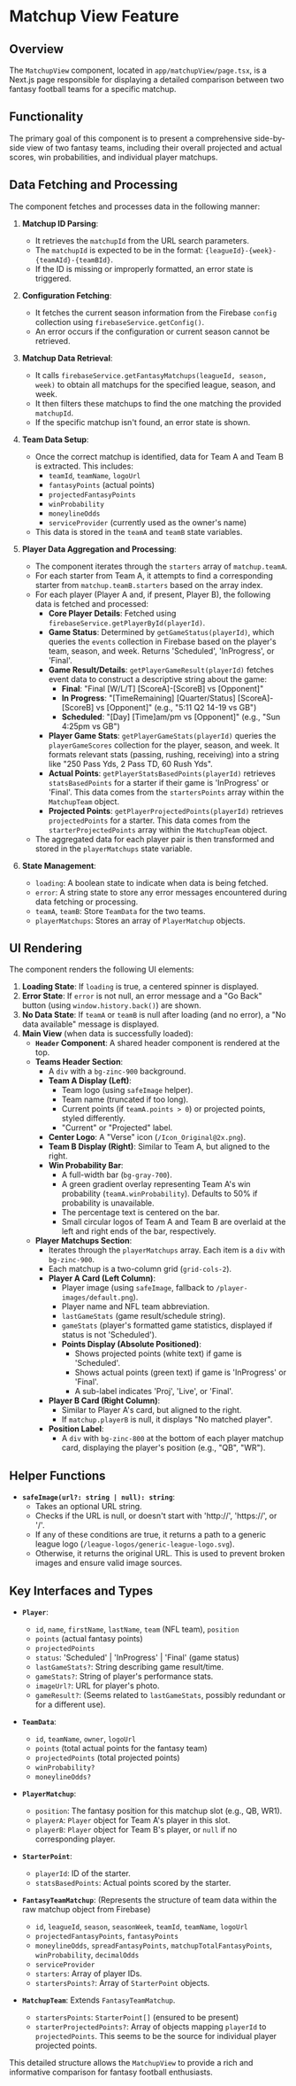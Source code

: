 # Matchup View Feature

## Overview

The `MatchupView` component, located in `app/matchupView/page.tsx`, is a Next.js page responsible for displaying a detailed comparison between two fantasy football teams for a specific matchup.

## Functionality

The primary goal of this component is to present a comprehensive side-by-side view of two fantasy teams, including their overall projected and actual scores, win probabilities, and individual player matchups.

## Data Fetching and Processing

The component fetches and processes data in the following manner:

1.  **Matchup ID Parsing**:
    *   It retrieves the `matchupId` from the URL search parameters.
    *   The `matchupId` is expected to be in the format: `{leagueId}-{week}-{teamAId}-{teamBId}`.
    *   If the ID is missing or improperly formatted, an error state is triggered.

2.  **Configuration Fetching**:
    *   It fetches the current season information from the Firebase `config` collection using `firebaseService.getConfig()`.
    *   An error occurs if the configuration or current season cannot be retrieved.

3.  **Matchup Data Retrieval**:
    *   It calls `firebaseService.getFantasyMatchups(leagueId, season, week)` to obtain all matchups for the specified league, season, and week.
    *   It then filters these matchups to find the one matching the provided `matchupId`.
    *   If the specific matchup isn't found, an error state is shown.

4.  **Team Data Setup**:
    *   Once the correct matchup is identified, data for Team A and Team B is extracted. This includes:
        *   `teamId`, `teamName`, `logoUrl`
        *   `fantasyPoints` (actual points)
        *   `projectedFantasyPoints`
        *   `winProbability`
        *   `moneylineOdds`
        *   `serviceProvider` (currently used as the owner's name)
    *   This data is stored in the `teamA` and `teamB` state variables.

5.  **Player Data Aggregation and Processing**:
    *   The component iterates through the `starters` array of `matchup.teamA`.
    *   For each starter from Team A, it attempts to find a corresponding starter from `matchup.teamB.starters` based on the array index.
    *   For each player (Player A and, if present, Player B), the following data is fetched and processed:
        *   **Core Player Details**: Fetched using `firebaseService.getPlayerById(playerId)`.
        *   **Game Status**: Determined by `getGameStatus(playerId)`, which queries the `events` collection in Firebase based on the player's team, season, and week. Returns 'Scheduled', 'InProgress', or 'Final'.
        *   **Game Result/Details**: `getPlayerGameResult(playerId)` fetches event data to construct a descriptive string about the game:
            *   **Final**: "Final [W/L/T] [ScoreA]-[ScoreB] vs [Opponent]"
            *   **In Progress**: "[TimeRemaining] [Quarter/Status] [ScoreA]-[ScoreB] vs [Opponent]" (e.g., "5:11 Q2 14-19 vs GB")
            *   **Scheduled**: "[Day] [Time]am/pm vs [Opponent]" (e.g., "Sun 4:25pm vs GB")
        *   **Player Game Stats**: `getPlayerGameStats(playerId)` queries the `playerGameScores` collection for the player, season, and week. It formats relevant stats (passing, rushing, receiving) into a string like "250 Pass Yds, 2 Pass TD, 60 Rush Yds".
        *   **Actual Points**: `getPlayerStatsBasedPoints(playerId)` retrieves `statsBasedPoints` for a starter if their game is 'InProgress' or 'Final'. This data comes from the `startersPoints` array within the `MatchupTeam` object.
        *   **Projected Points**: `getPlayerProjectedPoints(playerId)` retrieves `projectedPoints` for a starter. This data comes from the `starterProjectedPoints` array within the `MatchupTeam` object.
    *   The aggregated data for each player pair is then transformed and stored in the `playerMatchups` state variable.

6.  **State Management**:
    *   `loading`: A boolean state to indicate when data is being fetched.
    *   `error`: A string state to store any error messages encountered during data fetching or processing.
    *   `teamA`, `teamB`: Store `TeamData` for the two teams.
    *   `playerMatchups`: Stores an array of `PlayerMatchup` objects.

## UI Rendering

The component renders the following UI elements:

1.  **Loading State**: If `loading` is true, a centered spinner is displayed.
2.  **Error State**: If `error` is not null, an error message and a "Go Back" button (using `window.history.back()`) are shown.
3.  **No Data State**: If `teamA` or `teamB` is null after loading (and no error), a "No data available" message is displayed.
4.  **Main View** (when data is successfully loaded):
    *   **`Header` Component**: A shared header component is rendered at the top.
    *   **Teams Header Section**:
        *   A `div` with a `bg-zinc-900` background.
        *   **Team A Display (Left)**:
            *   Team logo (using `safeImage` helper).
            *   Team name (truncated if too long).
            *   Current points (if `teamA.points > 0`) or projected points, styled differently.
            *   "Current" or "Projected" label.
        *   **Center Logo**: A "Verse" icon (`/Icon_Original@2x.png`).
        *   **Team B Display (Right)**: Similar to Team A, but aligned to the right.
        *   **Win Probability Bar**:
            *   A full-width bar (`bg-gray-700`).
            *   A green gradient overlay representing Team A's win probability (`teamA.winProbability`). Defaults to 50% if probability is unavailable.
            *   The percentage text is centered on the bar.
            *   Small circular logos of Team A and Team B are overlaid at the left and right ends of the bar, respectively.
    *   **Player Matchups Section**:
        *   Iterates through the `playerMatchups` array. Each item is a `div` with `bg-zinc-900`.
        *   Each matchup is a two-column grid (`grid-cols-2`).
        *   **Player A Card (Left Column)**:
            *   Player image (using `safeImage`, fallback to `/player-images/default.png`).
            *   Player name and NFL team abbreviation.
            *   `lastGameStats` (game result/schedule string).
            *   `gameStats` (player's formatted game statistics, displayed if status is not 'Scheduled').
            *   **Points Display (Absolute Positioned)**:
                *   Shows projected points (white text) if game is 'Scheduled'.
                *   Shows actual points (green text) if game is 'InProgress' or 'Final'.
                *   A sub-label indicates 'Proj', 'Live', or 'Final'.
        *   **Player B Card (Right Column)**:
            *   Similar to Player A's card, but aligned to the right.
            *   If `matchup.playerB` is null, it displays "No matched player".
        *   **Position Label**:
            *   A `div` with `bg-zinc-800` at the bottom of each player matchup card, displaying the player's position (e.g., "QB", "WR").

## Helper Functions

*   **`safeImage(url?: string | null): string`**:
    *   Takes an optional URL string.
    *   Checks if the URL is null, or doesn't start with 'http://', 'https://', or '/'.
    *   If any of these conditions are true, it returns a path to a generic league logo (`/league-logos/generic-league-logo.svg`).
    *   Otherwise, it returns the original URL. This is used to prevent broken images and ensure valid image sources.

## Key Interfaces and Types

*   **`Player`**:
    *   `id`, `name`, `firstName`, `lastName`, `team` (NFL team), `position`
    *   `points` (actual fantasy points)
    *   `projectedPoints`
    *   `status`: 'Scheduled' | 'InProgress' | 'Final' (game status)
    *   `lastGameStats?`: String describing game result/time.
    *   `gameStats?`: String of player's performance stats.
    *   `imageUrl?`: URL for player's photo.
    *   `gameResult?`: (Seems related to `lastGameStats`, possibly redundant or for a different use).

*   **`TeamData`**:
    *   `id`, `teamName`, `owner`, `logoUrl`
    *   `points` (total actual points for the fantasy team)
    *   `projectedPoints` (total projected points)
    *   `winProbability?`
    *   `moneylineOdds?`

*   **`PlayerMatchup`**:
    *   `position`: The fantasy position for this matchup slot (e.g., QB, WR1).
    *   `playerA`: `Player` object for Team A's player in this slot.
    *   `playerB`: `Player` object for Team B's player, or `null` if no corresponding player.

*   **`StarterPoint`**:
    *   `playerId`: ID of the starter.
    *   `statsBasedPoints`: Actual points scored by the starter.

*   **`FantasyTeamMatchup`**: (Represents the structure of team data within the raw matchup object from Firebase)
    *   `id`, `leagueId`, `season`, `seasonWeek`, `teamId`, `teamName`, `logoUrl`
    *   `projectedFantasyPoints`, `fantasyPoints`
    *   `moneylineOdds`, `spreadFantasyPoints`, `matchupTotalFantasyPoints`, `winProbability`, `decimalOdds`
    *   `serviceProvider`
    *   `starters`: Array of player IDs.
    *   `startersPoints?`: Array of `StarterPoint` objects.

*   **`MatchupTeam`**: Extends `FantasyTeamMatchup`.
    *   `startersPoints`: `StarterPoint[]` (ensured to be present)
    *   `starterProjectedPoints?`: Array of objects mapping `playerId` to `projectedPoints`. This seems to be the source for individual player projected points.

This detailed structure allows the `MatchupView` to provide a rich and informative comparison for fantasy football enthusiasts. 